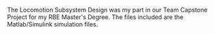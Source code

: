 The Locomotion Subsystem Design was my part in our Team Capstone Project for my RBE Master's Degree. The files included are the Matlab/Simulink simulation files. 

